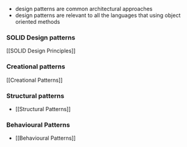 - design patterns are common architectural approaches 
- design patterns are relevant to all the languages that using object oriented methods  

### SOLID Design patterns 
[[SOLID Design Principles]]

### Creational patterns 
[[Creational Patterns]]

### Structural patterns 
- [[Structural Patterns]]

### Behavioural Patterns
- [[Behavioural Patterns]]